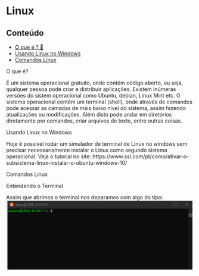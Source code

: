 # Linux

## Conteúdo
<ul>
  <li>
  <a href ="#OqueE"> O que é ? 🐧 </a>
  </li>
    <li>
  <a href ="#Windows"> Usando Linux no Windows </a>
  </li>
   <li>
  <a href ="#Comandos"> Comandos Linux </a>
  </li>
</ul>

<section> <p id="OqueE">O que é?</p>

  É um sistema operacional gratuito, onde contém código aberto, ou seja, qualquer pessoa pode criar e distribuir aplicações. Existem inúmeras versões do sistem operacional como Ubuntu, debian, Linux Mint etc.
  O sistema operacional contém um terminal (shell), onde através de comandos pode acessar as camadas de mais baixo nível do sistema, assim fazendo atualizações ou modificações. Além disto pode andar em diretórios diretamente por comandos, criar arquivos de texto, entre outras coisas.

</section>
 
 <section> <p id = "Windows">Usando Linux no Windows</p>
  Hoje é possivel rodar um simulador de terminal de Linux no windows sem precisar necessariamente instalar o Linux como segundo sistema operacional. 
  Veja o tutorial no site: https://www.ssl.com/pt/como/ativar-o-subsistema-linux-instalar-o-ubuntu-windows-10/
  
 </section>

<section> <p id = "Comandos">Comandos Linux</p>
  
  <p> Entendendo o Terminal </p>
  Assim que abrimos o terminal nos deparamos com algo do tipo:
  

  <img src="src/terminalInicial.png" width="500" title="hover text">

 </section>
